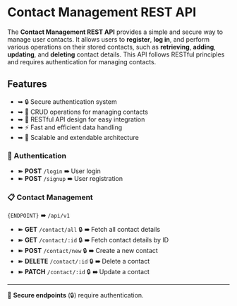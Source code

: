 # Contact Management REST API

The **Contact Management REST API** provides a simple and secure way to manage user contacts. It allows users to **register**, **log in**, and perform various operations on their stored contacts, such as **retrieving**, **adding**, **updating**, and **deleting** contact details. This API follows RESTful principles and requires authentication for managing contacts.

## Features
- ➥ 🔒 Secure authentication system
- ➥ 📂 CRUD operations for managing contacts
- ➥ 🔄 RESTful API design for easy integration
- ➥ ⚡ Fast and efficient data handling
- ➥ 📡 Scalable and extendable architecture

### 🔐 Authentication
- ➽ **POST** `/login` **➠** User login
- ➽ **POST** `/signup` **➠** User registration

### 📋 Contact Management

`{ENDPOINT}` **➠** `/api/v1`

- ➽ **GET** `/contact/all` 🔒 **➠** Fetch all contact details
- ➽ **GET** `/contact/:id` 🔒 **➠** Fetch contact details by ID
- ➽ **POST** `/contact/new` 🔒 **➠** Create a new contact
- ➽ **DELETE** `/contact/:id` 🔒 **➠** Delete a contact
- ➽ **PATCH** `/contact/:id` 🔒 **➠** Update a contact

---
🚀 **Secure endpoints** (🔒) require authentication.
